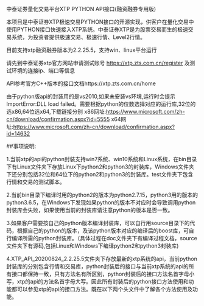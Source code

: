 中泰证券量化交易平台XTP PYTHON API接口(融资融券专用版)

本项目是中泰证券XTP极速交易PYTHON接口的开源实现，供客户在量化交易中使用PYTHON接口快速接入XTP系统。中泰证券XTP是为股票交易而生的极速交易系统，为投资者提供极速交易、极速行情、Level2行情。

目前支持xtp融资融券版本为2.2.25.5，支持win、linux平台运行

请先到中泰证券xtp官方网站申请测试账号 https://xtp.zts.com.cn/register 及测试环境的连接ip、端口等信息

API参考官方C++版本的接口文档https://xtp.zts.com.cn/home

由于python版api的封装用的是vs2010,如果未安装vs环境,运行时会提示ImportError:DLL load failed。需要根据python的位数选择对应的运行库,32位的选x86,64位选x64,下载链接分别
x86网址:https://www.microsoft.com/zh-cn/download/confirmation.aspx?id=5555
x64网址:https://www.microsoft.com/zh-cn/download/confirmation.aspx?id=14632

##事项说明:

1.当前xtp的api的python封装支持win7系统、win10系统和Linux系统，在bin目录下有Linux文件夹下存放Linux下python2和python3的封装库，Windows文件夹下还分别包括32位和64位下的python2和python3的封装库。test文件夹下包含行情和交易的测试脚本。

2.当前bin目录下编译时用的python2的版本为python2.7.15，python3用的版本的python3.6.5，在Windows下发现如果python的版本不对应时会导致调用python封装库会失败，如果使用当前的封装库请注意python的版本是否一致。

3.如果客户需要按自己的python版本编译封装库，可以自行用source目录下的代码，根据自己的python的版本，及该python版本对应的编译后的boost库，可自行编译所需的python封装库。（具体过程在doc文件夹下有编译过程文档，source文件夹下有源码,包括Linux和Windows下编译python2和python3封装库)

4.XTP_API_20200824_2.2.25.5文件夹下存放最新的xtp系统的api，当前python封装库的分别包含行情和交易库，python封装后的接口与当前xtp系统的api的所有接口都保持一致，只有方法名有所区别，python封装后的接口方法名首字母小写，xtp的api的方法名首字母大写。因此所有封装后的python接口方法使用和功能都可以参见xtp的api的接口方法。既在以下两个头文件中了解各个方法使用及功能。
